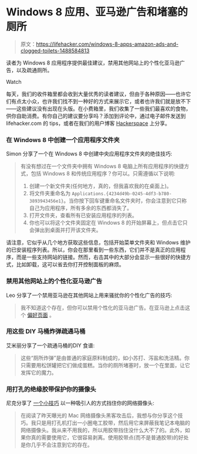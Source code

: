 # Windows 8 应用、亚马逊广告和堵塞的厕所

> 原文：<https://lifehacker.com/windows-8-apps-amazon-ads-and-clogged-toilets-1488584813>

读者为 Windows 8 应用程序提供最佳建议，禁用其他网站上的个性化亚马逊广告，以及疏通厕所。

Watch

每天，我们的收件箱里都会收到大量优秀的读者建议，但由于各种原因——也许它们有点太小众，也许我们找不到一种好的方式来展示它，或者也许我们就是放不下——这些建议没有出现在头版。在小费箱里，我们收集了一些我们最喜欢的食物，供你自助消费。有你自己的建议要分享吗？添加到评论中，通过电子邮件发送到 lifehacker.com 的 tips，或者在我们的用户博客 [Hackerspace](http://hackerspace.lifehacker.com) 上分享。

### 在 Windows 8 中创建一个应用程序文件夹

Simon 分享了一个在 Windows 8 中创建中央应用程序文件夹的绝佳技巧:

> 有没有想过在一个文件夹中拥有 Windows 8 电脑上所有应用程序的快捷方式，包括 Windows 8 和传统应用程序？你可以。只需遵循以下说明:
> 
> 1.  创建一个新文件夹(任何地方，真的，但我喜欢我的在桌面上)。
> 2.  将文件夹重命名为 `Applications.{4234d49b-0245-4df3-b780-3893943456e1}`。当你按下回车键重命名文件夹时，你会注意到它只称自己为应用程序，所有多余的东西都消失了。
> 3.  打开文件夹，查看所有已安装应用程序的列表。
> 4.  你也可以将这个文件夹固定在 Windows 8 的开始屏幕上，但点击它只会弹出到桌面并打开该文件夹。

请注意，它似乎从几个地方获取这些信息，包括开始菜单文件夹和 Windows 维护的已安装程序列表。所以，你会在那里看到一些东西，它们并不是真正的应用程序，而是一些支持网站的链接。然而，右击其中的大部分会显示一些很好的快捷方式，比如卸载，这可以省去你打开控制面板的麻烦。

### 禁用其他网站上的个性化亚马逊广告

Leo 分享了一个禁用亚马逊在其他网站上用来骚扰你的个性化广告的技巧:

> 我不知道这个存在，但你可以禁用个性化的亚马逊广告。在亚马逊上点击这个 [偏好页面](http://www.amazon.com/gp/dra/info?asc_campaign=InlineText&asc_refurl=https://lifehacker.com/windows-8-apps-amazon-ads-and-clogged-toilets-1488584813&asc_source=&tag=kinjalifehackerlink-20) 。

### 用这些 DIY 马桶炸弹疏通马桶

艾米丽分享了一个疏通马桶的DIY 食谱:

> 这些“厕所炸弹”是由普通的家庭原料制成的，如小苏打、泻盐和洗洁精。你只需要用松饼罐把它们做成蛋糕。当你的厕所堵塞时，放一个在里面，让它发挥它的魔力。

### 用打孔的绝缘胶带保护你的摄像头

尼克分享了 [一个小技巧](https://acanthus219.kinja.com/hole-punch-electrical-tape-for-an-elegant-webcam-privac-1486790920) 以一种吸引人的方式挡住你的网络摄像头:

> 在阅读了昨天曝光的 Mac 网络摄像头黑客攻击后，我想与你分享这个技巧。我只是用打孔机打出一小圈电工胶带，然后用它来屏蔽我笔记本电脑的网络摄像头。我从来不用我的，所以用胶带挡住没什么大不了的。此外，如果你真的需要使用它，它很容易剥离。使用胶带点(而不是普通胶带)的好处是你几乎不会注意到它的存在。